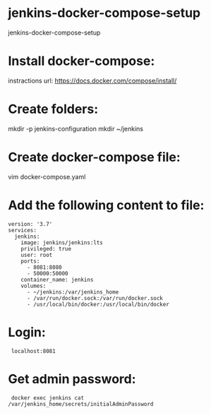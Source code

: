 # jenkins-docker-compose-setup
jenkins-docker-compose-setup

# Install docker-compose:
instractions url: https://docs.docker.com/compose/install/

# Create folders: 
mkdir -p jenkins-configuration
mkdir ~/jenkins

# Create docker-compose file:
vim docker-compose.yaml

# Add the following content to file:
```
version: '3.7'
services:
  jenkins:
    image: jenkins/jenkins:lts
    privileged: true
    user: root
    ports:
      - 8081:8080
      - 50000:50000
    container_name: jenkins
    volumes:
      - ~/jenkins:/var/jenkins_home
      - /var/run/docker.sock:/var/run/docker.sock
      - /usr/local/bin/docker:/usr/local/bin/docker
```

# Login:
```
 localhost:8081
```

# Get admin password:
```
 docker exec jenkins cat /var/jenkins_home/secrets/initialAdminPassword
```
